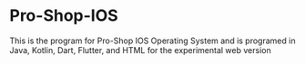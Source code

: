 # Pro-Shop-IOS
This is the program for Pro-Shop IOS Operating System and is programed in Java, Kotlin, Dart, Flutter, and HTML for the experimental web version
